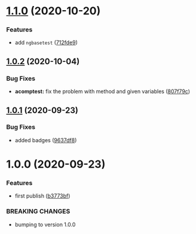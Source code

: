 # [1.1.0](https://github.com/hirezio/vscode-testing-snippets/compare/v1.0.2...v1.1.0) (2020-10-20)


### Features

* add `ngbasetest` ([712fde9](https://github.com/hirezio/vscode-testing-snippets/commit/712fde931425bb139b7eb9060a48d94c778b6488))

## [1.0.2](https://github.com/hirezio/vscode-testing-snippets/compare/v1.0.1...v1.0.2) (2020-10-04)


### Bug Fixes

* **acomptest:** fix the problem with method and given variables ([807f79c](https://github.com/hirezio/vscode-testing-snippets/commit/807f79c0a29639816dc90452950ecffc5de9fc56))

## [1.0.1](https://github.com/hirezio/vscode-testing-snippets/compare/v1.0.0...v1.0.1) (2020-09-23)


### Bug Fixes

* added badges ([9637df8](https://github.com/hirezio/vscode-testing-snippets/commit/9637df8156c8aff3d2a2f122d3f1ca7230811769))

# 1.0.0 (2020-09-23)


### Features

* first publish ([b3773bf](https://github.com/hirezio/vscode-testing-snippets/commit/b3773bf27bcd55303b00eed934dd52ed1cee096d))


### BREAKING CHANGES

* bumping to version 1.0.0
